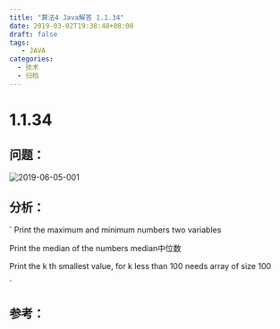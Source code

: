 ```yaml
---
title: "算法4 Java解答 1.1.34"
date: 2019-03-02T19:38:48+08:00
draft: false
tags:
   - JAVA
categories:
  - 技术
  - 归档
---
```



# 1.1.34

## 问题：

![2019-06-05-001](https://gitee.com/gdhu/prvpic/raw/master/2019-06-05-001.jpg)

## 分析：

`
Print the maximum and minimum numbers
two variables

Print the median of the numbers
median中位数

Print the k th smallest value, for k less than 100
needs array of size 100


`


## 参考：


